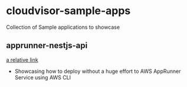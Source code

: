 # cloudvisor-sample-apps
Collection of Sample applications to showcase


## apprunner-nestjs-api
[a relative link](apprunner-nestjs-api/README.md)
- Showcasing how to deploy without a huge effort to AWS AppRunner Service using AWS CLI
